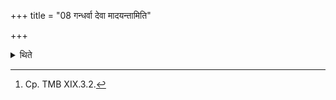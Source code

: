 +++
title = "08 गन्धर्वा देवा मादयन्तामिति"

+++

<details><summary>थिते</summary>

8. at the time of midday pressing with gandharva devā mādayantām and at the time of the third pressing with gandharvāḥ pitaro mādayantām.[^1]  

[^1]: Cp. TMB XIX.3.2. 
</details>
